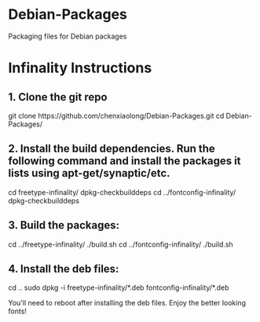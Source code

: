 Debian-Packages
===============

Packaging files for Debian packages

<h1>Infinality Instructions</h1>

<h2>1. Clone the git repo</h2>

<div class="highlight">
git clone https://github.com/chenxiaolong/Debian-Packages.git
cd Debian-Packages/
</div>

<h2>2. Install the build dependencies. Run the following
command and install the packages it lists using apt-get/synaptic/etc.
</h2>

<div class="highlight">
cd freetype-infinality/
dpkg-checkbuilddeps
cd ../fontconfig-infinality/
dpkg-checkbuilddeps
</div>

<h2>
3. Build the packages:
</h2>

<div class="highlight">
cd ../freetype-infinality/
./build.sh
cd ../fontconfig-infinality/
./build.sh
</div>

<h2>
4. Install the deb files:
</h2>


<div class="highlight">
cd ..
sudo dpkg -i freetype-infinality/*.deb fontconfig-infinality/*.deb
</div>

You'll need to reboot after installing the deb files. Enjoy the better
looking fonts!

